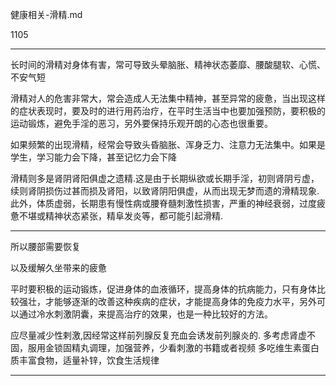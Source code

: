 健康相关-滑精.md


1105

---

长时间的滑精对身体有害，常可导致头晕脑胀、精神状态萎靡、腰酸腿软、心慌、不安气短

滑精对人的危害非常大，常会造成人无法集中精神，甚至异常的疲惫，当出现这样的症状表现时，要及时的进行用药治疗，在平时生活当中也要加强预防，要积极的运动锻炼，避免手淫的恶习，另外要保持乐观开朗的心态也很重要。

如果频繁的出现滑精，经常会导致头昏脑胀、浑身乏力、注意力无法集中。如果是学生，学习能力会下降，甚至记忆力会下降

滑精则多是肾阴肾阳俱虚之遗精.这是由于长期纵欲或长期手淫，初则肾阴亏虚，续则肾阴损伤过甚而损及肾阳，以致肾阴阳俱虚，从而出现无梦而遗的滑精现象.此外，体质虚弱，长期患有慢性病或腰脊髓刺激性损害，严重的神经衰弱，过度疲惫不堪或精神状态紧张，精阜发炎等，都可能引起滑精.


---

所以腰部需要恢复

以及缓解久坐带来的疲惫

平时要积极的运动锻炼，促进身体的血液循环，提高身体的抗病能力，只有身体比较强壮，才能够逐渐的改善这种疾病的症状，才能提高身体的免疫力水平，另外可以通过冷水刺激阴囊，来提高治疗的效果，也是一种比较好的方法。

应尽量减少性剌激,因经常这样前列腺反复充血会诱发前列腺炎的.
多考虑肾虚不固，服用金锁固精丸调理，加强营养，少看刺激的书籍或者视频
多吃维生素蛋白质丰富食物，适量补锌，饮食生活规律

---


